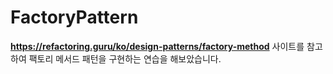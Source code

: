 # FactoryPattern

**https://refactoring.guru/ko/design-patterns/factory-method** 사이트를 참고하여
팩토리 메서드 패턴을 구현하는 연습을 해보았습니다.
